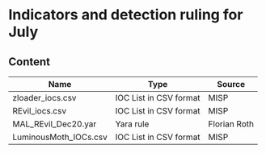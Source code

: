 # Indicators and detection ruling for July

## Content

| Name | Type | Source |
|------|----------|----------|
| zloader_iocs.csv | IOC List in CSV format | MISP |
| REvil_iocs.csv | IOC List in CSV format | MISP |
| MAL_REvil_Dec20.yar | Yara rule | Florian Roth |
| LuminousMoth_IOCs.csv | IOC List in CSV format | MISP |
